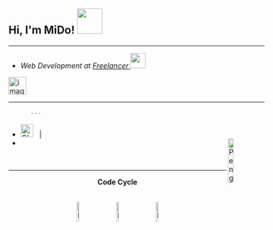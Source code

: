 <h2> Hi, I'm MiDo! <img src="https://i.gifer.com/5UKF.gif" width="50"></h2>

<hr></hr>

- <p><em>Web Development at <a href="#">Freelancer </a><img src="https://media.giphy.com/media/WUlplcMpOCEmTGBtBW/giphy.gif" width="30"> 
</em></p>

[<img width="35" height="35" alt="image" src="https://github.com/user-attachments/assets/12213a54-1361-4c2a-a2fc-282effa632d2" />](https://www.linkedin.com/)


<div align="center">
     
</div>
<hr></hr>

```dart
      ---
```

-  <img alt="GIF" src="https://github.com/SP-XD/SP-XD/blob/main/images/Developer.gif" width="25" /> &nbsp; |
-   <img align="right" src="https://raw.githubusercontent.com/Tarikul-Islam-Anik/Animated-Fluent-Emojis/master/Emojis/Animals/Penguin.png" alt="Penguin" width="15%" />
<br>

<div align="center" >

<hr></hr>

**Code Cycle**

<br>

<img src="https://raw.githubusercontent.com/Tarikul-Islam-Anik/Animated-Fluent-Emojis/master/Emojis/Smilies/Face%20with%20Spiral%20Eyes.png" width="10%" alt="Broken system!"/>
&nbsp;&nbsp;&nbsp;&nbsp;&nbsp;
<img src="https://raw.githubusercontent.com/Tarikul-Islam-Anik/Animated-Fluent-Emojis/master/Emojis/Smilies/Relieved%20Face.png" width="10%" alt="It's working!"/>
&nbsp;&nbsp;&nbsp;&nbsp;&nbsp;
<img src="https://raw.githubusercontent.com/Tarikul-Islam-Anik/Animated-Fluent-Emojis/master/Emojis/Smilies/Astonished%20Face.png" width="10%" alt="It's working but you don't know how!"/><br>

</div>


